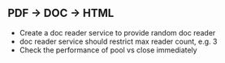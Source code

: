 ## PDF -> DOC -> HTML
* Create a doc reader service to provide random doc reader
* doc reader service should restrict max reader count, e.g. 3
* Check the performance of pool vs close immediately
